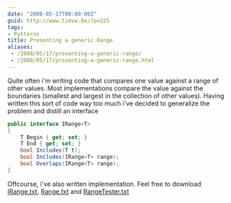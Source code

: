 ```yaml
---
date: "2008-05-17T00:00:00Z"
guid: http://www.timvw.be/?p=225
tags:
- Patterns
title: Presenting a generic Range
aliases:
 - /2008/05/17/presenting-a-generic-range/
 - /2008/05/17/presenting-a-generic-range.html
---
```

Quite often i'm writing code that compares one value against a range of other values. Most implementations compare the value against the boundaries (smallest and largest in the collection of other values). Having written this sort of code way too much i've decided to generalize the problem and distill an interface

```csharp
public interface IRange<T>
{
	T Begin { get; set; }
	T End { get; set; }
	bool Includes(T t);
	bool Includes(IRange<T> range);
	bool Overlaps(IRange<T> range);
}
```

Offcourse, i've also written implementation. Feel free to download [IRange.txt](http://www.timvw.be/wp-content/code/csharp/IRange.txt), [Range.txt](http://www.timvw.be/wp-content/code/csharp/Range.txt) and [RangeTester.txt](http://www.timvw.be/wp-content/code/csharp/RangeTester.txt)

